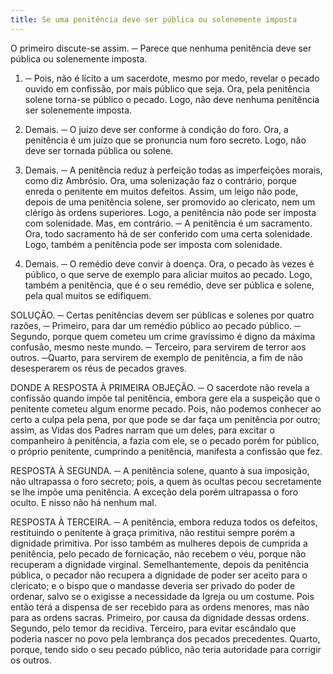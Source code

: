 ```yaml
---
title: Se uma penitência deve ser pública ou solenemente imposta
---
```


O primeiro discute-se assim. ─ Parece que nenhuma penitência deve ser pública ou solenemente imposta.  

1. ─ Pois, não é lícito a um sacerdote, mesmo por medo, revelar o pecado ouvido em confissão, por mais público que seja. Ora, pela penitência solene torna-se público o pecado. Logo, não deve nenhuma penitência ser solenemente imposta.  

2. Demais. ─ O juízo deve ser conforme à condição do foro. Ora, a penitência é um juízo que se pronuncia num foro secreto. Logo, não deve ser tornada pública ou solene.  

3. Demais. ─ A penitência reduz à perfeição todas as imperfeições morais, como diz Ambrósio. Ora, uma solenização faz o contrário, porque enreda o penitente em muitos defeitos. Assim, um leigo não pode, depois de uma penitência solene, ser promovido ao clericato, nem um clérigo às ordens superiores. Logo, a penitência não pode ser imposta com solenidade.  Mas, em contrário. ─ A penitência é um sacramento. Ora, todo sacramento há de ser conferido com uma certa solenidade. Logo, também a penitência pode ser imposta com solenidade.  

2. Demais. ─ O remédio deve convir à doença. Ora, o pecado às vezes é público, o que serve de exemplo para aliciar muitos ao pecado. Logo, também a penitência, que é o seu remédio, deve ser pública e solene, pela qual muitos se edifiquem.  

SOLUÇÃO. ─ Certas penitências devem ser públicas e solenes por quatro razões, ─ Primeiro, para dar um remédio público ao pecado público. ─ Segundo, porque quem cometeu um crime gravíssimo é digno da máxima confusão, mesmo neste mundo. ─ Terceiro, para servirem de terror aos outros. ─Quarto, para servirem de exemplo de penitência, a fim de não desesperarem os réus de pecados graves.  

DONDE A RESPOSTA À PRIMEIRA OBJEÇÃO. ─ O sacerdote não revela a confissão quando impõe tal penitência, embora gere ela a suspeição que o penitente cometeu algum enorme pecado. Pois, não podemos conhecer ao certo a culpa pela pena, por que pode se dar faça um penitência por outro; assim, as Vidas dos Padres narram que um deles, para excitar o companheiro à penitência, a fazia com ele, se o pecado porém for público, o próprio penitente, cumprindo a penitência, manifesta a confissão que fez.  

RESPOSTA À SEGUNDA. ─ A penitência solene, quanto à sua imposição, não ultrapassa o foro secreto; pois, a quem às ocultas pecou secretamente se lhe impõe uma penitência. A exceção dela porém ultrapassa o foro oculto. E nisso não há nenhum mal.  

RESPOSTA À TERCEIRA. ─ A penitência, embora reduza todos os defeitos, restituindo o penitente à graça primitiva, não restitui sempre porém a dignidade primitiva. Por isso também as mulheres depois de cumprida a penitência, pelo pecado de fornicação, não recebem o véu, porque não recuperam a dignidade virginal. Semelhantemente, depois da penitência pública, o pecador não recupera a dignidade de poder ser aceito para o clericato; e o bispo que o mandasse deveria ser privado do poder de ordenar, salvo se o exigisse a necessidade da Igreja ou um costume. Pois então terá a dispensa de ser recebido para as ordens menores, mas não para as ordens sacras. Primeiro, por causa da dignidade dessas ordens. Segundo, pelo temor da recidiva. Terceiro, para evitar escândalo que poderia nascer no povo pela lembrança dos pecados precedentes. Quarto, porque, tendo sido o seu pecado público, não teria autoridade para corrigir os outros.